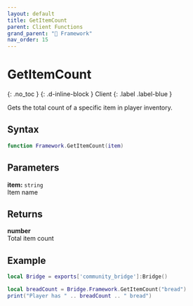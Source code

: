 ```yaml
---
layout: default
title: GetItemCount
parent: Client Functions
grand_parent: "🧩 Framework"
nav_order: 15
---
```


# GetItemCount
{: .no_toc }
{: .d-inline-block }
Client
{: .label .label-blue }

Gets the total count of a specific item in player inventory.

## Syntax

```lua
function Framework.GetItemCount(item)
```

## Parameters

**item:** `string`  
Item name

## Returns

**number**  
Total item count

## Example

```lua
local Bridge = exports['community_bridge']:Bridge()

local breadCount = Bridge.Framework.GetItemCount("bread")
print("Player has " .. breadCount .. " bread")
```
